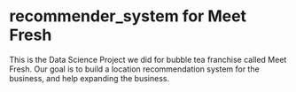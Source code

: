 <h1> recommender_system for Meet Fresh </h1>
<p> This is the Data Science Project we did for bubble tea franchise called Meet Fresh. Our goal is to build a location recommendation system for the business, and help expanding the business. </P>
